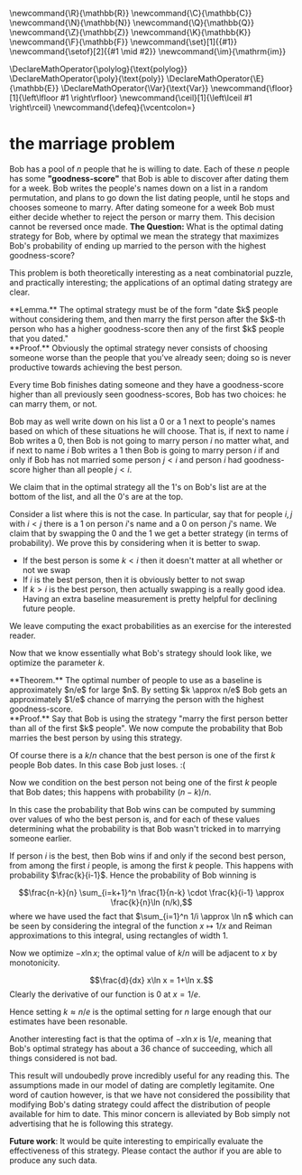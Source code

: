 \newcommand{\R}{\mathbb{R}}
\newcommand{\C}{\mathbb{C}}
\newcommand{\N}{\mathbb{N}}
\newcommand{\Q}{\mathbb{Q}}
\newcommand{\Z}{\mathbb{Z}}
\newcommand{\K}{\mathbb{K}}
\newcommand{\F}{\mathbb{F}}
\newcommand{\set}[1]{\{#1\}}
\newcommand{\setof}[2]{\{#1 \mid #2\}}
\newcommand{\im}{\mathrm{im}}

\DeclareMathOperator{\polylog}{\text{polylog}}
\DeclareMathOperator{\poly}{\text{poly}}
\DeclareMathOperator{\E}{\mathbb{E}}
\DeclareMathOperator{\Var}{\text{Var}}
\newcommand{\floor}[1]{\left\lfloor #1 \right\rfloor}
\newcommand{\ceil}[1]{\left\lceil #1 \right\rceil}
\newcommand{\defeq}{\vcentcolon=}




# the marriage problem

Bob has a pool of $n$ people that he is willing to date. Each of
these $n$ people has some **"goodness-score"** that Bob is able to
discover after dating them for a week. Bob writes the people's
names down on a list in a random permutation, and plans to go
down the list dating people, until he stops and chooses someone
to marry. After dating someone for a
week Bob must either decide whether to reject the person or marry
them. This decision cannot be reversed once made. 
**The Question:** What is the optimal dating strategy for Bob,
where by optimal we mean the strategy that maximizes Bob's
probability of ending up married to the person with the highest
goodness-score?

This problem is both theoretically interesting as a neat
combinatorial puzzle, and practically interesting; the
applications of an optimal dating strategy are clear.

<div class="lem envbox">**Lemma.**
The optimal strategy must be of the form 
"date $k$ people without considering them, and then marry the
first person after the $k$-th person who has a higher
goodness-score then any of the first $k$ people that you dated."
</div>
<div class="pf envbox">**Proof.**
Obviously the optimal strategy never consists of choosing someone
worse than the people that you've already seen; doing so is never
productive towards achieving the best person.

Every time Bob finishes dating someone and they have a
goodness-score higher than all previously seen goodness-scores,
Bob has two choices: he can marry them, or not.

Bob may as well write down on his list a $0$ or a $1$ next to
people's names based on which of these situations he will choose. 
That is, if next to name $i$ Bob writes a $0$, then Bob is not
going to marry person $i$ no matter what, and if next to name $i$
Bob writes a $1$ then Bob is going to marry person $i$ if and
only if Bob has not married some person $j < i$ and person $i$
had goodness-score higher than all people $j < i$.

We claim that in the optimal strategy all the $1$'s on Bob's list
are at the bottom of the list, and all the $0$'s are at the top.

Consider a list where this is not the case. In particular, say
that for people $i, j$ with $i < j$ there is a $1$ on person
$i$'s name and a $0$ on person $j$'s name.
We claim that by swapping the $0$ and the $1$ we get a better
strategy (in terms of probability). We prove this by considering
when it is better to swap.

- If the best person is some $k < i$ then it doesn't matter at all whether or not we swap
- If $i$ is the best person, then it is obviously better to not swap 
- If $k > i$ is the best person, then actually swapping is a
really good idea. Having an extra baseline measurement is pretty
helpful for declining future people. 

We leave computing the exact probabilities as an exercise for the interested reader.

</div>

Now that we know essentially what Bob's strategy should look
like, we optimize the parameter $k$.
<div class="thm envbox">**Theorem.**
The optimal number of people to use as a baseline is
approximately $n/e$ for large $n$. By setting $k \approx n/e$ Bob
gets an approximately $1/e$ chance of marrying the person with
the highest goodness-score.
</div>
<div class="pf envbox">**Proof.**
Say that Bob is using the strategy "marry the first person better
than all of the first $k$ people". We now compute the probability
that Bob marries the best person by using this strategy.

Of course there is a $k/n$ chance that the best person is one of
the first $k$ people Bob dates. In this case Bob just loses. :(

Now we condition on the best person not being one of the first
$k$ people that Bob dates; this happens with probability
$(n-k)/n$.

In this case the probability that Bob wins can be computed by
summing over values of who the best person is, and for each of
these values determining what the probability is that Bob wasn't
tricked in to marrying someone earlier.

If person $i$ is the best, then Bob wins if and only if the
second best person, from among the first $i$ people, is among the
first $k$ people. This happens with probability $\frac{k}{i-1}$.
Hence the probability of Bob winning is 

$$\frac{n-k}{n} \sum_{i=k+1}^n \frac{1}{n-k} \cdot \frac{k}{i-1}
\approx \frac{k}{n}\ln (n/k),$$
where we have used the fact that $\sum_{i=1}^n 1/i \approx \ln n$
which can be seen by considering the integral of the function
$x\mapsto 1/x$ and Reiman approximations to this integral, using
rectangles of width $1$.

Now we optimize $-x\ln x$; the optimal value of $k/n$ will be
adjacent to $x$ by monotonicity. 

$$\frac{d}{dx} x\ln x = 1+\ln x.$$
Clearly the derivative of our function is $0$ at $x=1/e$.

Hence setting $k \approx n/e$ is the optimal setting for $n$
large enough that our estimates have been resonable.

Another interesting fact is that the optima of $-x\ln x$ is
$1/e$, meaning that Bob's optimal strategy has about a $36%$
chance of succeeding, which all things considered is not bad.

</div>

This result will undoubedly prove incredibly useful for any
reading this. The assumptions made in our model of dating are
completly legitamite. One word of caution however, is that we
have not considered the possibility that modifying Bob's dating
strategy could affect the distribution of people available for
him to date. This minor concern is alleviated by Bob simply not
advertising that he is following this strategy.

**Future work**:
It would be quite interesting to empirically evaluate the
effectiveness of this strategy. Please contact the author if you
are able to produce any such data.

